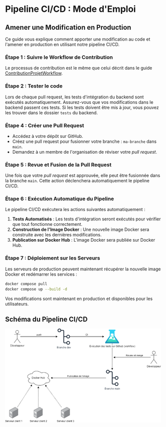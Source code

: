 # Pipeline CI/CD : Mode d'Emploi

## Amener une Modification en Production

Ce guide vous explique comment apporter une modification au code et l'amener en production en utilisant notre pipeline CI/CD.

### Étape 1 : Suivre le Workflow de Contribution
Le processus de contribution est le même que celui décrit dans le guide [ContributionProjetWorkflow](ContributionProjetWorkflow.md).

### Étape 2 : Tester le code
Lors de chaque pull request, les tests d'intégration du backend sont exécutés automatiquement. Assurez-vous que vos modifications dans le backend passent ces tests. Si les tests doivent être mis à jour, vous pouvez les trouver dans le dossier `tests` du backend.

### Étape 4 : Créer une Pull Request
- Accédez à votre dépôt sur GitHub.
- Créez une pull request pour fusionner votre branche : `ma-branche` dans `main`.
- Demandez à un membre de l'organisation de réviser votre *pull request*.

### Étape 5 : Revue et Fusion de la Pull Request
Une fois que votre *pull request* est approuvée, elle peut être fusionnée dans la branche `main`. Cette action déclenchera automatiquement le pipeline CI/CD.

### Étape 6 : Exécution Automatique du Pipeline
Le pipeline CI/CD exécutera les actions suivantes automatiquement :

1. **Tests Automatisés** : Les tests d'intégration seront exécutés pour vérifier que tout fonctionne correctement.
2. **Construction de l'Image Docker** : Une nouvelle image Docker sera construite avec les dernières modifications.
3. **Publication sur Docker Hub** : L'image Docker sera publiée sur Docker Hub.

### Étape 7 : Déploiement sur les Serveurs
Les serveurs de production peuvent maintenant récupérer la nouvelle image Docker et redémarrer les services :
    
```bash
docker compose pull
docker compose up --build -d
```
Vos modifications sont maintenant en production et disponibles pour les utilisateurs.

## Schéma du Pipeline CI/CD
![Pipeline CI/CD](img/workflow.png)
